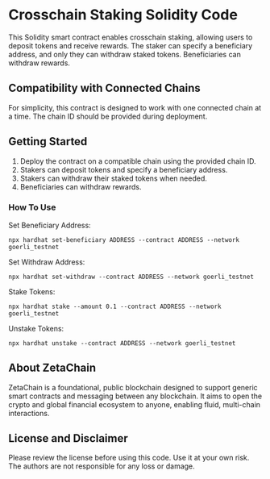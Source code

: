 # Crosschain Staking Solidity Code

This Solidity smart contract enables crosschain staking, allowing users to deposit tokens and receive rewards. The staker can specify a beneficiary address, and only they can withdraw staked tokens. Beneficiaries can withdraw rewards.

## Compatibility with Connected Chains

For simplicity, this contract is designed to work with one connected chain at a time. The chain ID should be provided during deployment.

## Getting Started

1. Deploy the contract on a compatible chain using the provided chain ID.
2. Stakers can deposit tokens and specify a beneficiary address.
3. Stakers can withdraw their staked tokens when needed.
4. Beneficiaries can withdraw rewards.

### How To Use

Set Beneficiary Address:

```
npx hardhat set-beneficiary ADDRESS --contract ADDRESS --network goerli_testnet
```

Set Withdraw Address:

```
npx hardhat set-withdraw --contract ADDRESS --network goerli_testnet
```

Stake Tokens:

```
npx hardhat stake --amount 0.1 --contract ADDRESS --network goerli_testnet
```

Unstake Tokens:

```
npx hardhat unstake --contract ADDRESS --network goerli_testnet
```

## About ZetaChain

ZetaChain is a foundational, public blockchain designed to support generic smart contracts and messaging between any blockchain. It aims to open the crypto and global financial ecosystem to anyone, enabling fluid, multi-chain interactions.

## License and Disclaimer

Please review the license before using this code. Use it at your own risk. The authors are not responsible for any loss or damage.
